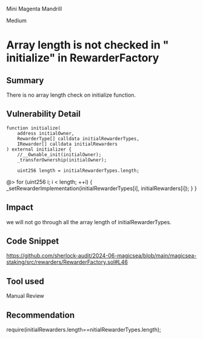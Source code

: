 Mini Magenta Mandrill

Medium

# Array length is not checked in " initialize" in RewarderFactory

## Summary
There is no array length check on  initialize function.
## Vulnerability Detail
    function initialize(
        address initialOwner,
        RewarderType[] calldata initialRewarderTypes,
        IRewarder[] calldata initialRewarders
    ) external initializer {
        //__Ownable_init(initialOwner);
        _transferOwnership(initialOwner);

        uint256 length = initialRewarderTypes.length;
   @>     for (uint256 i; i < length; ++i) {
            _setRewarderImplementation(initialRewarderTypes[i], initialRewarders[i]);
        }
    }

## Impact
we will not go through all the array length of initialRewarderTypes.
## Code Snippet
https://github.com/sherlock-audit/2024-06-magicsea/blob/main/magicsea-staking/src/rewarders/RewarderFactory.sol#L46
## Tool used

Manual Review

## Recommendation
require(initialRewarders.length==nitialRewarderTypes.length);